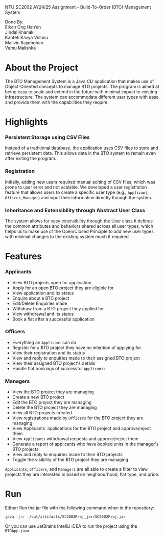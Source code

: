 NTU SC2002 AY24/25 Assignment - Build-To-Order (BTO) Management System

Done By: <br>
Elkan Ong Han’en <br>
Jindal Khanak <br>
Kanteti Kavya Vishnu <br>
Mallvin Rajamohan <br>
Vemu Malishka <br>

# About the Project
The BTO Management System is a Java CLI application that makes use of Object-Oriented concepts to manage BTO projects.
The program is aimed at being easy to scale and extend in the future with minimal impact to existing infrastructure.
The system can accommodate different user types with ease and provide them with the capabilities they require.

# Highlights
### Persistent Storage using CSV Files
Instead of a traditional database, the application uses CSV files to store and retrieve persistent data.
This allows data in the BTO system to remain even after exiting the program.
### Registration
Initially, adding new users required manual editing of CSV files, which was prone to user error and not scalable.
We developed a user registration feature that allows users to create a specific user type (e.g., `Applicant`, `Officer`, `Manager`) and input their information directly through the system.
### Inheritance and Extensibility through Abstract User Class
The system allows for easy extensibility through the User class
It defines the common attributes and behaviors shared across all user types, which helps us to make use of the Open/Closed Principle to add new user types with minimal changes to the existing system much if required

# Features
### Applicants
* View BTO projects open for application
* Apply for an open BTO project they are eligible for
* View application and its status
* Enquire about a BTO project
* Edit/Delete Enquiries made
* Withdraw from a BTO project they applied for
* View withdrawal and its status
* Book a flat after a successful application

### Officers
* Everything an `Applicant` can do
* Register for a BTO project they have no intention of applying for
* View their registration and its status
* View and reply to enquiries made to their assigned BTO project
* View their assigned BTO project's details
* Handle flat bookings of successful `Applicants`

### Managers
* View the BTO project they are managing
* Create a new BTO project
* Edit the BTO project they are managing
* Delete the BTO project they are managing
* View all BTO projects created
* View registrations made by `Officers` for the BTO project they are managing
* View Applicants` applications for the BTO project and approve/reject them
* View `Applicants` withdrawal requests and approve/reject them
* Generate a report of applicants who have booked units in the manager's BTO projects
* View and reply to enquiries made to their BTO projects
* Toggle the visibility of the BTO project they are managing

`Applicants`, `Officers`, and `Managers` are all able to create a filter to view projects they are interested in based on neighbourhood, flat type, and price.

# Run
Either:
Run the jar file with the following command when in the repository: <br>
```bash
java -jar ./out/artifacts/SC2002Proj_jar/SC2002Proj.jar
```
Or you can use JetBrains IntelliJ IDEA to run the project using the `BTOApp.java`

